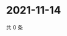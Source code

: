 # 2021-11-14

共 0 条

<!-- BEGIN WEIBO -->
<!-- 最后更新时间 Sun Nov 14 2021 14:16:29 GMT+0800 (China Standard Time) -->

<!-- END WEIBO -->
